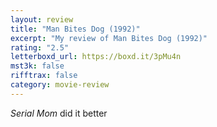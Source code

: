 ```yaml
---
layout: review
title: "Man Bites Dog (1992)"
excerpt: "My review of Man Bites Dog (1992)"
rating: "2.5"
letterboxd_url: https://boxd.it/3pMu4n
mst3k: false
rifftrax: false
category: movie-review
---
```


<i>Serial Mom</i> did it better

